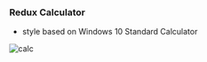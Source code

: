 ### Redux Calculator

- style based on Windows 10 Standard Calculator

![calc](https://s3-us-west-1.amazonaws.com/learnreact/redux-calculator/redux-calculator.PNG)
